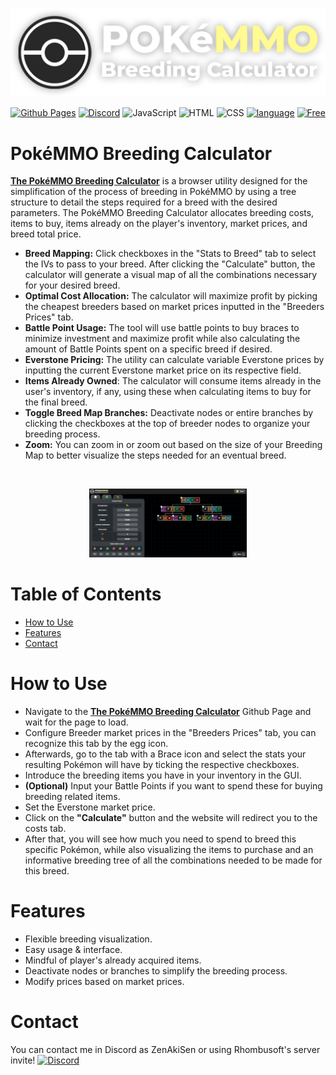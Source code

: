 <p align="center">
  <img src="img/Logo HQ.png" />
</p>

<p align="center">
<a href="https://unovamata.github.io/PokeMMO-Breeding-Calculator/"><img src="https://img.shields.io/badge/GitHub%20Pages-121013?logo=github&logoColor=white" alt="Github Pages" style="max-width: 100%;"></a>
<a href="https://discord.com/invite/QYtFgfactF"><img src="https://img.shields.io/badge/Discord-%235865F2.svg?&logo=discord&logoColor=white" alt="Discord" style="max-width: 100%;"></a>
<img src="https://img.shields.io/badge/JavaScript-F7DF1E?logo=javascript&logoColor=000" alt="JavaScript" style="max-width: 100%;">
<img src="https://img.shields.io/badge/HTML-%23E34F26.svg?logo=html5&logoColor=white" alt="HTML" style="max-width: 100%;">
<img src="https://img.shields.io/badge/CSS-1572B6?logo=css3&logoColor=fff" alt="CSS" style="max-width: 100%;">
<a href="https://buymeacoffee.com/unovamata" rel="nofollow"><img src="https://img.shields.io/badge/Buy%20Me%20a%20Coffee-ffdd00?&logo=buy-me-a-coffee&logoColor=black" alt="language" data-canonical-src="https://img.shields.io/badge/language-C%23-239120" style="max-width: 100%;"></a>
<a href="#-license"><img src="https://camo.githubusercontent.com/e068aab9ad54f8abd594ba95159ea67f28d35e0a55fca906278ad5d1be6c4c99/68747470733a2f2f696d672e736869656c64732e696f2f62616467652f667265655f666f725f6e6f6e5f636f6d6d65726369616c5f7573652d627269676874677265656e" alt="Free" data-canonical-src="https://img.shields.io/badge/free_for_non_commercial_use-brightgreen" style="max-width: 100%;"></a>
</p>

# PokéMMO Breeding Calculator

**[The PokéMMO Breeding Calculator](https://unovamata.github.io/PokeMMO-Breeding-Calculator/)** is a browser utility designed for the simplification of the process of breeding in PokéMMO by using a tree structure to detail the steps required for a breed with the desired parameters. The PokéMMO Breeding Calculator allocates breeding costs, items to buy, items already on the player's inventory, market prices, and breed total price.

- **Breed Mapping:** Click checkboxes in the "Stats to Breed" tab to select the IVs to pass to your breed. After clicking the "Calculate" button, the calculator will generate a visual map of all the combinations necessary for your desired breed.
- **Optimal Cost Allocation:** The calculator will maximize profit by picking the cheapest breeders based on market prices inputted in the "Breeders Prices" tab.
- **Battle Point Usage:** The tool will use battle points to buy braces to minimize investment and maximize profit while also calculating the amount of Battle Points spent on a specific breed if desired.
- **Everstone Pricing:** The utility can calculate variable Everstone prices by inputting the current Everstone market price on its respective field.
- **Items Already Owned**: The calculator will consume items already in the user's inventory, if any, using these when calculating items to buy for the final breed.
- **Toggle Breed Map Branches:** Deactivate nodes or entire branches by clicking the checkboxes at the top of breeder nodes to organize your breeding process.
- **Zoom:** You can zoom in or zoom out based on the size of your Breeding Map to better visualize the steps needed for an eventual breed.

<br>
<p align="center">
  <img src="https://raw.githubusercontent.com/Unovamata/PokeMMO-Breeding-Calculator/refs/heads/main/img/screenshot.png" style="max-width: 50%; max-height: 50%"  />
</p>

# Table of Contents

* [How to Use](#how-to-use)
* [Features](#features)
* [Contact](#contact)

# How to Use

- Navigate to the **[The PokéMMO Breeding Calculator](https://unovamata.github.io/PokeMMO-Breeding-Calculator/)** Github Page and wait for the page to load.
- Configure Breeder market prices in the "Breeders Prices" tab, you can recognize this tab by the egg icon.
- Afterwards, go to the tab with a Brace icon and select the stats your resulting Pokémon will have by ticking the respective checkboxes.
- Introduce the breeding items you have in your inventory in the GUI.
- **(Optional)** Input your Battle Points if you want to spend these for buying breeding related items.
- Set the Everstone market price.
- Click on the **"Calculate"** button and the website will redirect you to the costs tab.
- After that, you will see how much you need to spend to breed this specific Pokémon, while also visualizing the items to purchase and an informative breeding tree of all the combinations needed to be made for this breed.

# Features

- Flexible breeding visualization.
- Easy usage & interface.
- Mindful of player's already acquired items.
- Deactivate nodes or branches to simplify the breeding process.
- Modify prices based on market prices.

# Contact

You can contact me in Discord as ZenAkiSen or using Rhombusoft's server invite! <a href="https://discord.com/invite/QYtFgfactF"><img src="https://img.shields.io/badge/Discord-%235865F2.svg?&logo=discord&logoColor=white" alt="Discord" style="max-width: 100%;"></a>
